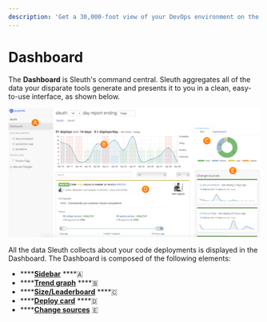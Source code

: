 ```yaml
---
description: 'Get a 30,000-foot view of your DevOps environment on the Sleuth Dashboard.'
---
```


# Dashboard

The **Dashboard** is Sleuth's command central. Sleuth aggregates all of the data your disparate tools generate and presents it to you in a clean, easy-to-use interface, as shown below. 

![](../.gitbook/assets/dashboard-with-size.png)

All the data Sleuth collects about your code deployments is displayed in the Dashboard. The Dashboard is composed of the following elements: 

* \*\*\*\*[**Sidebar**](sidebar.md) ****🇦 
* \*\*\*\*[**Trend graph**](trend-graph.md) ****🇧 
* \*\*\*\*[**Size/Leaderboard**](size-leaderboard.md) ****🇨 
* \*\*\*\*[**Deploy card**](deploy-card.md) ****🇩  
* \*\*\*\*[**Change sources**](change-sources.md) 🇪

